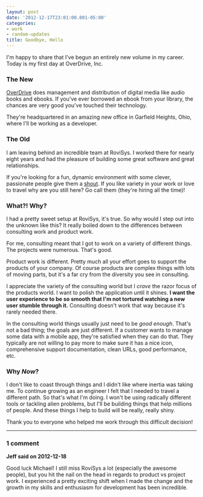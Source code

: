 ```yaml
---
layout: post
date: '2012-12-17T23:01:00.001-05:00'
categories:
- work
- random-updates
title: Goodbye, Hello
---
```



I'm happy to share that I've begun an entirely new volume in my career. Today is my first day at OverDrive, Inc.

### The New

[OverDrive](http://overdrive.com/) does management and distribution of digital media like audio books and ebooks. If you've ever borrowed an ebook from your library, the chances are very good you've touched their technology.

They're headquartered in an amazing new office in Garfield Heights, Ohio, where I'll be working as a developer.

### The Old

I am leaving behind an incredible team at RoviSys. I worked there for nearly eight years and had the pleasure of building some great software and great relationships.

If you're looking for a fun, dynamic environment with some clever, passionate people give them a [shout](http://www.rovisys.com/Careers/Careers.aspx). If you like variety in your work or love to travel why are you still here? Go call them (they're hiring all the time)!

### What?! Why?

I had a pretty sweet setup at RoviSys, it's true. So why would I step out into the unknown like this? It really boiled down to the differences between consulting work and product work.

For me, consulting meant that I got to work on a variety of different things. The projects were numerous. That's good.

Product work is different. Pretty much all your effort goes to support the products of your company. Of course products are complex things with lots of moving parts, but it's a far cry from the diversity you see in consulting.

I appreciate the variety of the consulting world but I *crave* the razor focus of the products world. I want to polish the application until it shines. **I want the user experience to be so smooth that I'm not tortured watching a new user stumble through it.** Consulting doesn't work that way because it's rarely needed there. 

In the consulting world things usually just need to be *good enough*. That's not a bad thing; the goals are just different. If a customer wants to manage some data with a mobile app, they're satisfied when they can do that. They typically are not willing to pay more to make sure it has a nice icon, comprehensive support documentation, clean URLs, good performance, etc.

### Why *Now*?

I don't like to coast through things and I didn't like where inertia was taking me. To continue growing as an engineer I felt that I needed to travel a different path. So that's what I'm doing. I won't be using radically different tools or tackling alien problems, but I'll be building things that help millions of people. And these things I help to build will be really, really shiny.

Thank you to everyone who helped me work through this difficult decision!

---

### 1 comment

**Jeff said on 2012-12-18**

Good luck Michael! I still miss RoviSys a lot (especially the awesome people), but you hit the nail on the head in regards to product vs project work. I experienced a pretty exciting shift when I made the change and the growth in my skills and enthusiasm for development has been incredible.
